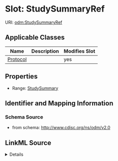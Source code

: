 # Slot: StudySummaryRef

URI: [odm:StudySummaryRef](http://www.cdisc.org/ns/odm/v2.0/StudySummaryRef)



<!-- no inheritance hierarchy -->




## Applicable Classes

| Name | Description | Modifies Slot |
| --- | --- | --- |
[Protocol](Protocol.md) |  |  yes  |







## Properties

* Range: [StudySummary](StudySummary.md)





## Identifier and Mapping Information







### Schema Source


* from schema: http://www.cdisc.org/ns/odm/v2.0




## LinkML Source

<details>
```yaml
name: StudySummaryRef
from_schema: http://www.cdisc.org/ns/odm/v2.0
rank: 1000
alias: StudySummaryRef
domain_of:
- Protocol
range: StudySummary

```
</details>